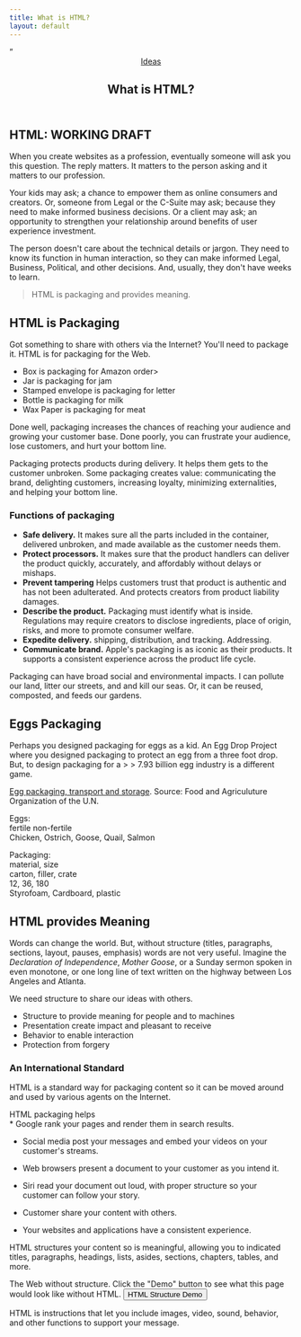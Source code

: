 ```yaml
---
title: What is HTML?
layout: default
---
```

<article class="blog">”
    <header> <a class="breadcrumb" href="index.html">Ideas</a>
        <h1> What is HTML? </h1>
    </header>
    <h1>HTML: WORKING DRAFT</h1>
    <p>When you create websites as a profession, eventually someone will ask you this question. The reply
        matters. It matters to the person asking and it matters to our profession.</p>
    <p>Your kids may ask; a chance to empower them as online consumers and creators. Or, someone from Legal or
        the C-Suite may ask; because they need to make informed business decisions. Or a client may ask; an
        opportunity to strengthen your relationship around benefits of user experience investment.</p>
    <p>The person doesn't care about the technical details or jargon. They need to know its function in human
        interaction, so they can make informed Legal, Business, Political, and other decisions. And, usually,
        they don't have weeks to learn.</p>
    <blockquote>
        <p>HTML is packaging and provides meaning.</p>
    </blockquote>
    <h2>HTML is Packaging</h2>
    <p>Got something to share with others via the Internet? You'll need to package it. HTML is for packaging for
        the Web.<br />
    <aside>
        </p>
        <ul>
            <li>Box is packaging for Amazon order&gt;</li>
            <li>Jar is packaging for jam</li>
            <li>Stamped envelope is packaging for letter</li>
            <li>Bottle is packaging for milk</li>
            <li>Wax Paper is packaging for meat</li>
        </ul>
    </aside>
    <p>Done well, packaging increases the chances of reaching your audience and growing your customer base. Done
        poorly, you can frustrate your audience, lose customers, and hurt your bottom line.</p>
    <p>Packaging protects products during delivery. It helps them gets to the customer unbroken. Some packaging
        creates value: communicating the brand, delighting customers, increasing loyalty, minimizing
        externalities, and helping your bottom line.</p>
    <h3>Functions of packaging</h3>
    <ul>
        <li><strong>Safe delivery.</strong> It makes sure all the parts included in the container, delivered
            unbroken, and made available as the customer needs them.</li>
        <li><strong>Protect processors.</strong> It makes sure that the product handlers can deliver the product
            quickly, accurately, and affordably without delays or mishaps.</li>
        <li><strong>Prevent tampering</strong> Helps customers trust that product is authentic and has not been
            adulterated. And protects creators from product liability damages.</li>
        <li><strong>Describe the product.</strong> Packaging must identify what is inside. Regulations may
            require creators to disclose ingredients, place of origin, risks, and more to promote consumer
            welfare.</li>
        <li><strong>Expedite delivery.</strong> shipping, distribution, and tracking. Addressing.</li>
        <li><strong>Communicate brand.</strong> Apple's packaging is as iconic as their products. It supports a
            consistent experience across the product life cycle.</li>
    </ul>
    <p>Packaging can have broad social and environmental impacts. I can pollute our land, litter our streets,
        and and kill our seas. Or, it can be reused, composted, and feeds our gardens.<br />
    <aside>
        </p>
        <h2>Eggs Packaging</h2>
        <p>Perhaps you designed packaging for eggs as a kid. An Egg Drop Project where you designed packaging to
            protect an egg from a three foot drop. But, to design packaging for a &gt; &gt; 7.93 billion egg
            industry is a different game.</p>
        <p><a href="http://www.fao.org/docrep/005/Y4628E/y4628e05.htm">Egg packaging, transport and storage</a>.
            Source: Food and Agriculuture Organization of the U.N.</p>
        <p>Eggs:<br /> fertile non-fertile<br /> Chicken, Ostrich, Goose, Quail, Salmon</p>
        <p>Packaging:<br /> material, size<br /> carton, filler, crate<br /> 12, 36, 180<br /> Styrofoam,
            Cardboard, plastic</p>
    </aside>
    <h2>HTML provides Meaning</h2>
    <p>Words can change the world. But, without structure (titles, paragraphs, sections, layout, pauses,
        emphasis) words are not very useful. Imagine the <cite>Declaration of Independence</cite>, <cite>Mother
            Goose</cite>, or a Sunday sermon spoken in even monotone, or one long line of text written on the
        highway between Los Angeles and Atlanta.</p>
    <p>We need structure to share our ideas with others.</p>
    <ul>
        <li>Structure to provide meaning for people and to machines</li>
        <li>Presentation create impact and pleasant to receive</li>
        <li>Behavior to enable interaction</li>
        <li>Protection from forgery</li>
    </ul>
    <h3>An International Standard</h3>
    <p>HTML is a standard way for packaging content so it can be moved around and used by various agents on the
        Internet.</p>
    <p>HTML packaging helps<br /> * Google rank your pages and render them in search results.</p>
    <ul>
        <li>
            <p>Social media post your messages and embed your videos on your customer's streams.</p>
        </li>
        <li>
            <p>Web browsers present a document to your customer as you intend it.</p>
        </li>
        <li>
            <p>Siri read your document out loud, with proper structure so your customer can follow your story.
            </p>
        </li>
        <li>
            <p>Customer share your content with others.</p>
        </li>
        <li>
            <p>Your websites and applications have a consistent experience.</p>
        </li>
    </ul>
    <p>HTML structures your content so is meaningful, allowing you to indicated titles, paragraphs, headings,
        lists, asides, sections, chapters, tables, and more.</p>
    <aside> The Web without structure. Click the "Demo" button to see what this page would look like without
        HTML.
        <script src="/js/functions.js"></script> <button onclick="setNullStyle(this)">HTML Structure
            Demo</button>
    </aside>
    <p>HTML is instructions that let you include images, video, sound, behavior, and other functions to support
        your message.</p>
</article>
